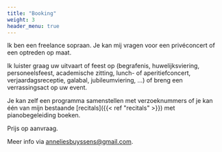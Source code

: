 ```yaml
---
title: "Booking"
weight: 3
header_menu: true
---
```


Ik ben een freelance sopraan. Je kan mij vragen voor een privéconcert of een optreden op maat.

Ik luister graag uw uitvaart of feest op (begrafenis, huwelijksviering, personeelsfeest,
academische zitting, lunch- of aperitiefconcert, verjaardagsreceptie, galabal, jubileumviering, ...) of breng een verrassingsact op uw event.

Je kan zelf een programma samenstellen met verzoeknummers of je kan één van mijn bestaande [recitals]({{< ref "recitals" >}}) met pianobegeleiding boeken.

Prijs op aanvraag.

Meer info via [anneliesbuyssens@gmail.com](mailto:anneliesbuyssens@gmail.com).
